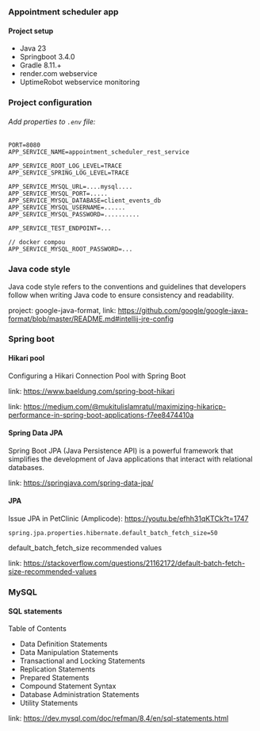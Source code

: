 ### Appointment scheduler app

#### Project setup

* Java 23
* Springboot 3.4.0
* Gradle 8.11.+
* render.com webservice
* UptimeRobot webservice monitoring

### Project configuration

###### Add properties to `.env` file:

```
PORT=8080
APP_SERVICE_NAME=appointment_scheduler_rest_service

APP_SERVICE_ROOT_LOG_LEVEL=TRACE
APP_SERVICE_SPRING_LOG_LEVEL=TRACE

APP_SERVICE_MYSQL_URL=....mysql....
APP_SERVICE_MYSQL_PORT=.....
APP_SERVICE_MYSQL_DATABASE=client_events_db
APP_SERVICE_MYSQL_USERNAME=......
APP_SERVICE_MYSQL_PASSWORD=..........

APP_SERVICE_TEST_ENDPOINT=...

// docker compou
APP_SERVICE_MYSQL_ROOT_PASSWORD=...
```

### Java code style

Java code style refers to the conventions and guidelines that developers follow when writing Java code to ensure
consistency and readability.

project: google-java-format,
link: https://github.com/google/google-java-format/blob/master/README.md#intellij-jre-config

### Spring boot

#### Hikari pool

Configuring a Hikari Connection Pool with Spring Boot

link: https://www.baeldung.com/spring-boot-hikari

link: https://medium.com/@mukitulislamratul/maximizing-hikaricp-performance-in-spring-boot-applications-f7ee8474410a

#### Spring Data JPA

Spring Boot JPA (Java Persistence API) is a powerful framework that simplifies the development of Java applications
that interact with relational databases.

link: https://springjava.com/spring-data-jpa/

#### JPA

Issue JPA in PetClinic (Amplicode): https://youtu.be/efhh31qKTCk?t=1747

```
spring.jpa.properties.hibernate.default_batch_fetch_size=50
```

default_batch_fetch_size recommended values

link: https://stackoverflow.com/questions/21162172/default-batch-fetch-size-recommended-values

### MySQL

#### SQL statements

Table of Contents

* Data Definition Statements
* Data Manipulation Statements
* Transactional and Locking Statements
* Replication Statements
* Prepared Statements
* Compound Statement Syntax
* Database Administration Statements
* Utility Statements

link: https://dev.mysql.com/doc/refman/8.4/en/sql-statements.html
